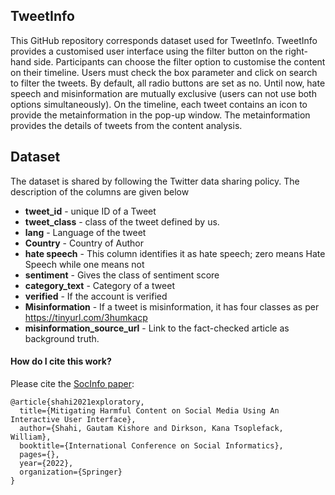 ## TweetInfo
This GitHub repository corresponds dataset used for TweetInfo. TweetInfo provides a customised user interface using the filter button on the right-hand side. Participants can choose the filter option to customise the content on their timeline. Users must check the box parameter and click on search to filter the tweets. By default, all radio buttons are set as no. Until now, hate speech and misinformation are mutually exclusive (users can not use both options simultaneously). On the timeline, each tweet contains an icon to provide the metainformation in the pop-up window. The metainformation provides the details of tweets from the content analysis.

## Dataset
The dataset is shared by following the Twitter data sharing policy. The description of the columns are given below
* **tweet_id** - unique ID of a Tweet
* **tweet_class** - class of the tweet defined by us.
* **lang** - Language of the tweet
* **Country** - Country of Author
* **hate speech** - This column identifies it as hate speech; zero means Hate Speech while one means not
* **sentiment** - Gives the class of sentiment score
* **category_text** - Category of a tweet
* **verified** - If the account is verified
* **Misinformation** - If a tweet is misinformation, it has four classes as per https://tinyurl.com/3humkacp
* **misinformation_source_url** - Link to the fact-checked article as background truth.

#### How do I cite this work?

Please cite the [SocInfo paper](https://www.researchgate.net/publication/363258449_Mitigating_Harmful_Content_on_Social_Media_Using_An_Interactive_User_Interface):

```
@article{shahi2021exploratory,
  title={Mitigating Harmful Content on Social Media Using An Interactive User Interface},
  author={Shahi, Gautam Kishore and Dirkson, Kana Tsoplefack, William},
  booktitle={International Conference on Social Informatics},
  pages={},
  year={2022},
  organization={Springer}
}
```
